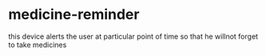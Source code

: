 # medicine-reminder
this device alerts the user at particular point of time so that he willnot forget to take medicines
